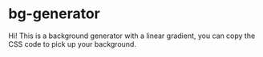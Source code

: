 # bg-generator
Hi! This is a background generator with a linear gradient, you can copy the CSS code to pick up your background.
